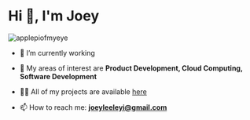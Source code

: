 # Hi 👋, I'm Joey
<p align="left"> <img src="https://komarev.com/ghpvc/?username=applepiofmyeye&label=Profile%20views&color=0e75b6&style=flat" alt="applepiofmyeye" /> </p>


- 🌱 I’m currently working

- 🥽 My areas of interest are **Product Development, Cloud Computing, Software Development**
  
- 👨‍💻 All of my projects are available [here](https://joeyclarelee.notion.site/)
  
- 📫 How to reach me: **joeyleeleyi@gmail.com**
